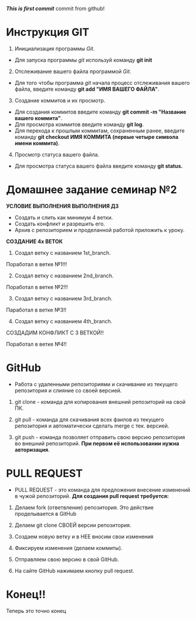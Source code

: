 ***This is first commit***
commit from github!

# Инструкция GIT #

1. Инициализация программы *Git*.
* Для запуска программы *git* используй команду __git init__

2. Отслеживание вашего файла программой *Git*.
*  Для того чтобы программа *git* начала процесс отслеживания вашего файла, введите команду __git add "ИМЯ ВАШЕГО ФАЙЛА"__.

3. Создание коммитов и их просмотр.
* Для создания коммитов введите команду __git commit -m "Название вашего коммита"__.
* Для просмотра коммитов введите команду __git log__.
* Для перехода к прошлым коммитам, сохраненным ранее, введите команду __git checkout ИМЯ КОММИТА (первые четыре символа имени коммита)__.

4. Просмотр статуса вашего файла. 
* Для просмотра статуса вашего файла введите команду __git status.__

# Домашнее задание семинар №2 #
__УСЛОВИЕ ВЫПОЛНЕНИЯ ВЫПОЛНЕНИЯ ДЗ__
* Создать и слить как минимум 4 ветки.
* Cоздать конфликт и разрешить его.
* Архив с репозиторием и проделанной работой приложить к уроку.

__СОЗДАНИЕ 4х ВЕТОК__

1. Создал ветку с названием 1st_branch.

Поработал в ветке №1!!!

2. Создал ветку с названием 2nd_branch.

Поработал в ветке №2!!!

3. Создал ветку с названием 3rd_branch.

Паработал в ветке №3!!

4. Создал ветку с названием 4th_branch.

СОЗДАДИМ КОНФЛИКТ С 3 ВЕТКОЙ!!

Поработал в ветке №4!!

# GitHub 
* Работа с удаленными репозиториями и скачивание из текущего репозитория и слияние со своей версией.

1. git clone - команда для копирования внешний репозиторий на свой ПК.

2. git pull - команда для скачивания всех фаилов из текущего репозитория и автоматически сделать merge с тек. версией.

3. git push - команда  позволяет отправить свою версию репозитория во внешний репозиторий. **При первом её использовании нужна авторизация**.
 
# PULL REQUEST

* PULL REQUEST - это команда для предложения внесение изменений в чужой репозиторий. 
__Для создания pull request требуется:__ 
1. Делаем fork (ответвление) репозитория. Это действие проделывается в GitHub

2. Делаем git clone СВОЕЙ версии репозитория.

3. Создаем новую ветку и в НЕЕ вносим свои изменения

4. Фиксируем изменения (делаем коммиты).

5. Отправляем свою версию в свой GitHub.

6. На сайте GitHub нажимаем кнопку pull request. 

# Конец!!
Теперь это точно конец